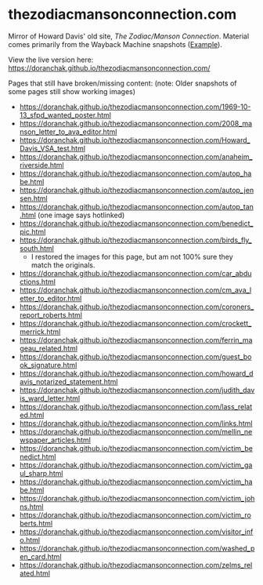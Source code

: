 # thezodiacmansonconnection.com
Mirror of Howard Davis' old site, *The Zodiac/Manson Connection*.  Material comes primarily from the Wayback Machine snapshots ([Example](https://web.archive.org/web/20070327182621/http://www.thezodiacmansonconnection.com/)).

View the live version here:  https://doranchak.github.io/thezodiacmansonconnection.com/

Pages that still have broken/missing content:  (note: Older snapshots of some pages still show working images)
* https://doranchak.github.io/thezodiacmansonconnection.com/1969-10-13_sfpd_wanted_poster.html
* https://doranchak.github.io/thezodiacmansonconnection.com/2008_manson_letter_to_ava_editor.html
* https://doranchak.github.io/thezodiacmansonconnection.com/Howard_Davis_VSA_test.html
* https://doranchak.github.io/thezodiacmansonconnection.com/anaheim_riverside.html
* https://doranchak.github.io/thezodiacmansonconnection.com/autop_habe.html
* https://doranchak.github.io/thezodiacmansonconnection.com/autop_jensen.html
* https://doranchak.github.io/thezodiacmansonconnection.com/autop_tan.html   (one image says hotlinked)
* https://doranchak.github.io/thezodiacmansonconnection.com/benedict_pic.html
* https://doranchak.github.io/thezodiacmansonconnection.com/birds_fly_south.html
  * I restored the images for this page, but am not 100% sure they match the originals.
* https://doranchak.github.io/thezodiacmansonconnection.com/car_abductions.html
* https://doranchak.github.io/thezodiacmansonconnection.com/cm_ava_letter_to_editor.html
* https://doranchak.github.io/thezodiacmansonconnection.com/coroners_report_roberts.html
* https://doranchak.github.io/thezodiacmansonconnection.com/crockett_merrick.html
* https://doranchak.github.io/thezodiacmansonconnection.com/ferrin_mageau_related.html
* https://doranchak.github.io/thezodiacmansonconnection.com/guest_book_signature.html
* https://doranchak.github.io/thezodiacmansonconnection.com/howard_davis_notarized_statement.html
* https://doranchak.github.io/thezodiacmansonconnection.com/judith_davis_ward_letter.html
* https://doranchak.github.io/thezodiacmansonconnection.com/lass_related.html
* https://doranchak.github.io/thezodiacmansonconnection.com/links.html
* https://doranchak.github.io/thezodiacmansonconnection.com/mellin_newspaper_articles.html
* https://doranchak.github.io/thezodiacmansonconnection.com/victim_benedict.html
* https://doranchak.github.io/thezodiacmansonconnection.com/victim_gaul_sharp.html
* https://doranchak.github.io/thezodiacmansonconnection.com/victim_habe.html
* https://doranchak.github.io/thezodiacmansonconnection.com/victim_johns.html
* https://doranchak.github.io/thezodiacmansonconnection.com/victim_roberts.html
* https://doranchak.github.io/thezodiacmansonconnection.com/visitor_info.html
* https://doranchak.github.io/thezodiacmansonconnection.com/washed_pen_card.html
* https://doranchak.github.io/thezodiacmansonconnection.com/zelms_related.html

